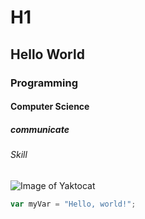 # H1
## Hello World
### Programming
#### Computer Science
##### communicate
###### Skill
![Image of Yaktocat](https://octodex.github.com/images/yaktocat.png)
``` javascript
var myVar = "Hello, world!";
```
